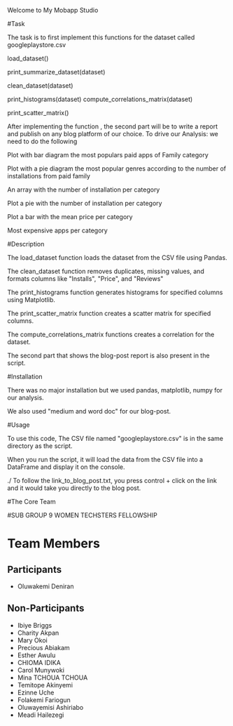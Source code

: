 Welcome to My Mobapp Studio

#Task

The task is to first implement this functions for the dataset called googleplaystore.csv

load_dataset() 

print_summarize_dataset(dataset) 

clean_dataset(dataset) 

print_histograms(dataset) compute_correlations_matrix(dataset)

print_scatter_matrix()

After implementing the function , the second part will be to write a report and publish on any blog platform of our choice. To drive our Analysis: we need to do the following

Plot with bar diagram the most populars paid apps of Family category

Plot with a pie diagram the most popular genres according to the number of installations from paid family

An array with the number of installation per category

Plot a pie with the number of installation per category

Plot a bar with the mean price per category

Most expensive apps per category

#Description

The load_dataset function loads the dataset from the CSV file using Pandas.

The clean_dataset function removes duplicates, missing values, and formats columns like "Installs", "Price", and "Reviews"

The print_histograms function generates histograms for specified columns using Matplotlib.

The print_scatter_matrix function creates a scatter matrix for specified columns.

The compute_correlations_matrix functions creates a correlation for the dataset.

The second part that shows the blog-post report is also present in the script.

#Installation

There was no major installation but we used pandas, matplotlib, numpy for our analysis.

We also used "medium  and word doc" for our blog-post.

#Usage

To use this code, The CSV file named "googleplaystore.csv" is in the same directory as the script.

When you run the script, it will load the data from the CSV file into a DataFrame and display it on the console.

./  To follow the link_to_blog_post.txt, you press control + click on the link and it would take you directly to the blog post.

#The Core Team

#SUB GROUP 9 WOMEN TECHSTERS FELLOWSHIP

# Team Members

## Participants

- Oluwakemi Deniran


## Non-Participants

- Ibiye Briggs
- Charity Akpan
- Mary Okoi
- Precious Abiakam
- Esther Awulu
- CHIOMA IDIKA
- Carol Munywoki
- Mina TCHOUA TCHOUA
- Temitope Akinyemi
- Ezinne Uche
- Folakemi Fariogun
 - Oluwayemisi Ashiriabo
 -  Meadi Hailezegi


